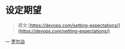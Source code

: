 # 设定期望

> 原文:[https://devops.com/setting-expectations/](https://devops.com/setting-expectations/)

— [罗尔泊](https://devops.com/author/breselman/)